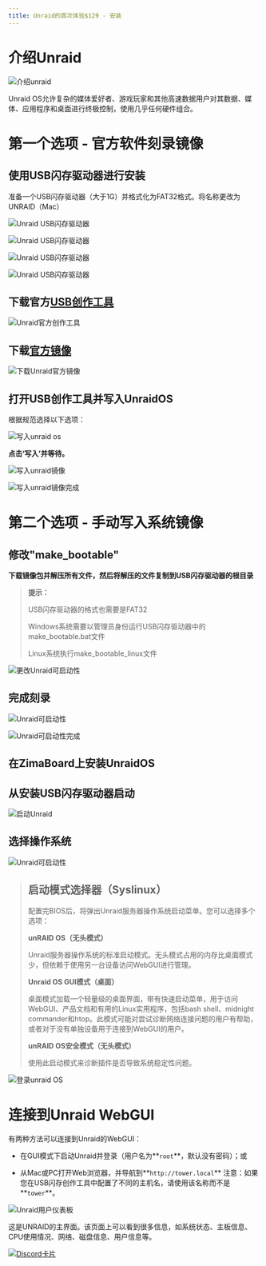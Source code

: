 ```yaml
---
title: Unraid的首次体验$129 - 安装
---
```


# 介绍Unraid

![介绍unraid](/images/Unraid-First-Experience-At-$129-Installation/unraid-first-experience-at-$129-introduce-unraid.png)

Unraid OS允许复杂的媒体爱好者、游戏玩家和其他高速数据用户对其数据、媒体、应用程序和桌面进行终极控制，使用几乎任何硬件组合。

# 第一个选项 - 官方软件刻录镜像

## 使用USB闪存驱动器进行安装

准备一个USB闪存驱动器（大于1G）并格式化为FAT32格式。将名称更改为UNRAID（Mac）

![Unraid USB闪存驱动器](/images/Unraid-First-Experience-At-$129-Installation/unraid-first-experience-at-$129-format-usb-flash-drive.png)

![Unraid USB闪存驱动器](/images/Unraid-First-Experience-At-$129-Installation/unraid-first-experience-at-$129-format-usb-flash-drive1.png)

![Unraid USB闪存驱动器](/images/Unraid-First-Experience-At-$129-Installation/unraid-first-experience-at-$129-format-usb-flash-drive2.png)

![Unraid USB闪存驱动器](/images/Unraid-First-Experience-At-$129-Installation/unraid-first-experience-at-$129-format-usb-flash-drive3.png)

## 下载官方[USB创作工具](https://unraid.net/download)

![Unraid官方创作工具](/images/Unraid-First-Experience-At-$129-Installation/unraid-first-experience-at-$129-download-offical-usb-creator.png)

## 下载[官方镜像](https://unraid.net/download)

![下载Unraid官方镜像](/images/Unraid-First-Experience-At-$129-Installation/unraid-first-experience-at-$129-download-offical-image.png)

## 打开USB创作工具并写入UnraidOS

根据规范选择以下选项：

![写入unraid os](/images/Unraid-First-Experience-At-$129-Installation/unraid-first-experience-at-$129-write-unraid-os.png)

**点击‘写入’并等待。**

![写入unraid镜像](/images/Unraid-First-Experience-At-$129-Installation/unraid-first-experience-at-$129-write-image.png)

![写入unraid镜像完成](/images/Unraid-First-Experience-At-$129-Installation/unraid-first-experience-at-$129-write-image-done.png)

# 第二个选项 - 手动写入系统镜像

## 修改"make_bootable"

**下载镜像包并解压所有文件，然后将解压的文件复制到USB闪存驱动器的根目录**

> **提示：**
>
> USB闪存驱动器的格式也需要是FAT32
>
> Windows系统需要以管理员身份运行USB闪存驱动器中的make_bootable.bat文件
>
> Linux系统执行make_bootable_linux文件

![更改Unraid可启动性](/images/Unraid-First-Experience-At-$129-Installation/unraid-first-experience-at-$129-click-boottable.png)

## 完成刻录

![Unraid可启动性](/images/Unraid-First-Experience-At-$129-Installation/unraid-first-experience-at-$129-complete-burn-in.png)

![Unraid可启动性完成](/images/Unraid-First-Experience-At-$129-Installation/unraid-first-experience-at-$129-complete-burn-in1.png)

## 在ZimaBoard上安装UnraidOS

## 从安装USB闪存驱动器启动

![启动Unraid](/images/Unraid-First-Experience-At-$129-Installation/unraid-first-experience-at-$129-usb-boot.png)

## 选择操作系统

![Unraid可启动性](/images/Unraid-First-Experience-At-$129-Installation/unraid-first-experience-at-$129-usb-boot-choose-unraidos.png)

> ## 启动模式选择器（Syslinux）
> 
> 配置完BIOS后，将弹出Unraid服务器操作系统启动菜单。您可以选择多个选项：
>
> **unRAID OS（无头模式）**
>
> Unraid服务器操作系统的标准启动模式。无头模式占用的内存比桌面模式少，但依赖于使用另一台设备访问WebGUI进行管理。
>
> **Unraid OS GUI模式（桌面）**
>
> 桌面模式加载一个轻量级的桌面界面，带有快速启动菜单，用于访问WebGUI、产品文档和有用的Linux实用程序，包括bash shell、midnight commander和htop。此模式可能对尝试诊断网络连接问题的用户有帮助，或者对于没有单独设备用于连接到WebGUI的用户。
> 
> **unRAID OS安全模式（无头模式）**
>
> 使用此启动模式来诊断插件是否导致系统稳定性问题。

![登录unraid OS](/images/Unraid-First-Experience-At-$129-Installation/unraid-first-experience-at-$129-log-in-unraid-with-ip.png)

# 连接到Unraid WebGUI

有两种方法可以连接到Unraid的WebGUI：

- 在GUI模式下启动Unraid并登录（用户名为**`root`**，默认没有密码）；或

- 从Mac或PC打开Web浏览器，并导航到**`http://tower.local`** 注意：如果您在USB闪存创作工具中配置了不同的主机名，请使用该名称而不是**`tower`**。

![Unraid用户仪表板](/images/Unraid-First-Experience-At-$129-Installation/unraid-first-experience-at-$129-unraid-dashborad.png)

这是UNRAID的主界面。该页面上可以看到很多信息，如系统状态、主板信息、CPU使用情况、网络、磁盘信息、用户信息等。

[![Discord卡片](https://discordapp.com/api/guilds/884667213326463016/widget.png?style=banner2)](https://discord.gg/knqAbbBbeX)